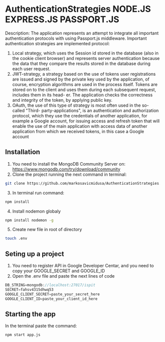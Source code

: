 # AuthenticationStrategies  NODE.JS EXPRESS.JS PASSPORT.JS
Description: The application represents an attempt to integrate all important authentication protocols with
using Passport.js middleware. Important authentication strategies are implemented
protocol:
1. Local strategy, which uses the Session id stored in the database (also in the cookie
client browser) and represents server authentication because the data that
they compare the results stored in the database during each user request.
2. JWT-strategy, a strategy based on the use of tokens
user registrations are issued and signed by the private key used by the application,
of course, encryption algorithms are used in the process itself. Tokens are stored on
to the client and uses them during each subsequent request, includes them in its head-
er. The application checks the correctness and integrity of the token, by applying public
key.
3. OAuth, the use of this type of strategy is most often used in the so-called "Third-
party-applications", is an authentication and authorization protocol, which
they use the credentials of another application, for example a Google account, for issuing
access and refresh token that will enable the use of the main application with access
data of another application from which we received tokens, in this case a Google account

## Installation
1) You need to install the MongoDB Community Server on: https://www.mongodb.com/try/download/community
2) Clone the project running the next command in terminal:
```bash 
git clone https://github.com/markosavicmidusa/AuthenticationStrategies.git
```
3) In terminal run command:
```bash
npm install
```
4) Install nodemon globaly
```bash
npm install nodemon -g
```
5) Create new file in root of directory 
```bash
touch .env
```
## Seting up a project
1) You need to register API in Google Developer Centar, and you need to copy your GOOGLE_SECRET and GOOGLE_ID
2) Open the .env file and paste the next lines of code
```javascript
DB_STRING=mongodb://localhost:27017/ispit
SECRET=fahsv4315dhwq53
GOOGLE_CLIENT_SECRET=paste_your_secret_here
GOOGLE_CLIENT_ID=paste_your_client_id_here
```
## Starting the app
In the terminal paste the command:
```bash
npm start app.js
```
